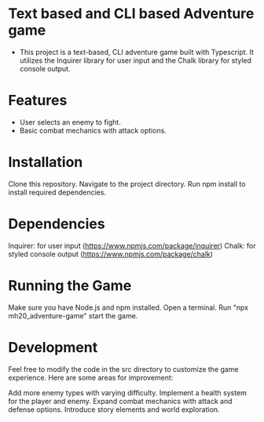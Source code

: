 # Text based and CLI based Adventure game

* This project is a text-based, CLI adventure game built with Typescript. It utilizes the Inquirer library for user input and the Chalk library for styled console output.

# Features
* User selects an enemy to fight.
* Basic combat mechanics with attack options.

# Installation
Clone this repository.
Navigate to the project directory.
Run npm install to install required dependencies.

# Dependencies
Inquirer: for user input (https://www.npmjs.com/package/inquirer)
Chalk: for styled console output (https://www.npmjs.com/package/chalk)

# Running the Game
Make sure you have Node.js and npm installed.
Open a terminal.
Run "npx mh20_adventure-game" start the game.

# Development
Feel free to modify the code in the src directory to customize the game experience. Here are some areas for improvement:

Add more enemy types with varying difficulty.
Implement a health system for the player and enemy.
Expand combat mechanics with attack and defense options.
Introduce story elements and world exploration.
